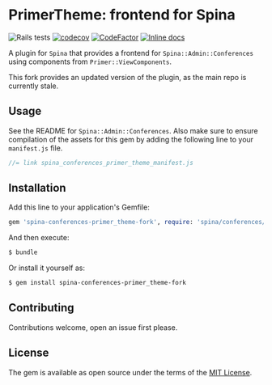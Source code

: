 # PrimerTheme: frontend for Spina

![Rails tests](https://github.com/louis-vs/spina-conferences-primer_theme-fork/workflows/Verify/badge.svg?branch=master&event=push)
[![codecov](https://codecov.io/gh/louis-vs/spina-conferences-primer_theme-fork/branch/master/graph/badge.svg?token=9TZ9QGGLAH)](https://codecov.io/gh/louis-vs/spina-conferences-primer_theme-fork)
[![CodeFactor](https://www.codefactor.io/repository/github/louis-vs/spina-conferences-primer_theme-fork/badge)](https://www.codefactor.io/repository/github/louis-vs/spina-conferences-primer_theme-fork)
[![Inline docs](http://inch-ci.org/github/louis-vs/spina-conferences-primer_theme-fork.svg?branch=master)](http://inch-ci.org/github/louis-vs/spina-conferences-primer_theme-fork)

A plugin for `Spina` that provides a frontend for `Spina::Admin::Conferences` using components from `Primer::ViewComponents`.

This fork provides an updated version of the plugin, as the main repo is currently stale.

## Usage
See the README for `Spina::Admin::Conferences`. Also make sure to ensure compilation of the assets for this gem by adding the following line to your
`manifest.js` file.

```js
//= link spina_conferences_primer_theme_manifest.js
```

## Installation
Add this line to your application's Gemfile:

```ruby
gem 'spina-conferences-primer_theme-fork', require: 'spina/conferences/primer_theme'
```

And then execute:
```bash
$ bundle
```

Or install it yourself as:
```bash
$ gem install spina-conferences-primer_theme-fork
```

## Contributing
Contributions welcome, open an issue first please.

## License
The gem is available as open source under the terms of the [MIT License](https://opensource.org/licenses/MIT).
